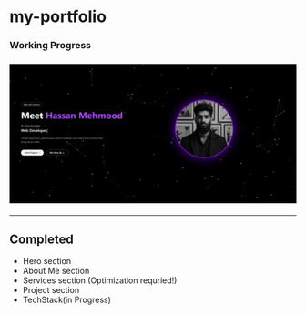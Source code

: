 # my-portfolio

<h3>Working Progress <h3/>

![Hero Section](./public/Readme.png)
  
---

## Completed
- Hero section 
- About Me section 
- Services section (Optimization requried!)
- Project section
- TechStack(in Progress)
